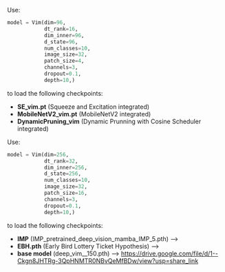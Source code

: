

Use:

``` python
model = Vim(dim=96,
            dt_rank=16,
            dim_inner=96,
            d_state=96,
            num_classes=10,
            image_size=32,
            patch_size=4,
            channels=3,
            dropout=0.1,
            depth=10,)
```

to load the following checkpoints:

- **SE_vim.pt** (Squeeze and Excitation integrated)
- **MobileNetV2_vim.pt** (MobileNetV2 integrated)
- **DynamicPruning_vim** (Dynamic Prunning with Cosine Scheduler integrated)



Use:

``` python
model = Vim(dim=256,
            dt_rank=32,
            dim_inner=256,
            d_state=256,
            num_classes=10,
            image_size=32,
            patch_size=16,
            channels=3,
            dropout=0.1,
            depth=10,)
```

to load the following checkpoints:

- **IMP** (IMP_pretrained_deep_vision_mamba_IMP_5.pth) -->
- **EBH.pth** (Early Bird Lottery Ticket Hypothesis)   -->
- **base model** (deep_vim__150.pth)                   --> https://drive.google.com/file/d/1--Ckgn8JHTRg-3QpHNMTR0NBvQeMfBDw/view?usp=share_link
